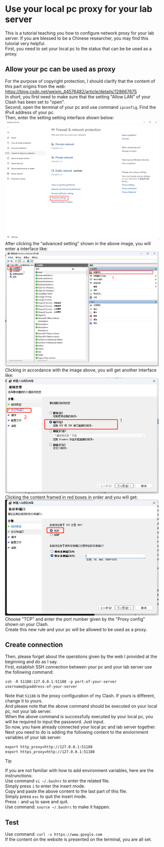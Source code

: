 # Use your local pc proxy for your lab server
This is a tutorial teaching you how to configure network proxy for your lab server. If you are blessed to be a Chinese researcher, you may find this tutorial very helpful. \
First, you need to set your local pc to the status that can be be used as a proxy.
## Allow your pc can be used as proxy
For the purpose of copyright protection, I should clarify that the content of this part origins from the web: https://blog.csdn.net/weixin_44576482/article/details/128667675
\
In short, you first need to make sure that the setting "Allow LAN" of your Clash has been set to "open". \
Second, open the terminal of your pc and use command `ipconfig`. Find the IPv4 address of your pc. \
Then, enter the setting setting interface shown below:\
![image](https://github.com/Blanca-s/Chinevenient-Lab-Server/blob/main/imgs/1.png)\
After clicking the "advanced setting" shown in the above image, you will enter a interface like:\
![image](https://github.com/Blanca-s/Chinevenient-Lab-Server/blob/main/imgs/2.png)\
Clicking in accordance with the image above, you will get another interface like:\
![image](https://github.com/Blanca-s/Chinevenient-Lab-Server/blob/main/imgs/3.png)\
Clicking the content framed in red boxes in order and you will get:\
![image](https://github.com/Blanca-s/Chinevenient-Lab-Server/blob/main/imgs/4.png)\
Choose "TCP" and enter the port number given by the "Proxy config" shown on your Clash. \
Create this new rule and your pc will be allowed to be used as a proxy. 
## Create connection
Then, please forget about the operations given by the web I provided at the beginning and do as I say.\
First, establish SSH connection between your pc and your lab server use the following command:
```
ssh -R 51188:127.0.0.1:51188 -p port-of-your-server username@ipaddress-of-your-server
```
Note that `51188` is the proxy configuration of my Clash. If yours is different, change it to yours. \
And please note that the above command should be executed on your local pc, not your lab server.\
When the above command is successfully executed by your local pc, you will be required to input the password. Just input.\
So now, you have already connected your local pc and lab server together. Next you need to do is adding the following content to the enviornment variables of your lab server:
```
export http_proxy=http://127.0.0.1:51188
export https_proxy=http://127.0.0.1:51188
```
> [!Tip]
> If you are not familiar with how to add environment variables, here are the instrunctions:\
> Use command `vi ~/.bashrc` to enter the related file. \
> Simply press `i` to enter the insert mode.\
> Copy and paste the above content to the last part of this file.\
> Simply press `esc` to quit the insert mode.\
> Press `:` and `wq` to save and quit.\
> Use command: `source ~/.bashrc` to make it happen. 

## Test
Use command: `curl -v https://www.google.com`\
If the content on the website is presented on the terminal, you are all set.